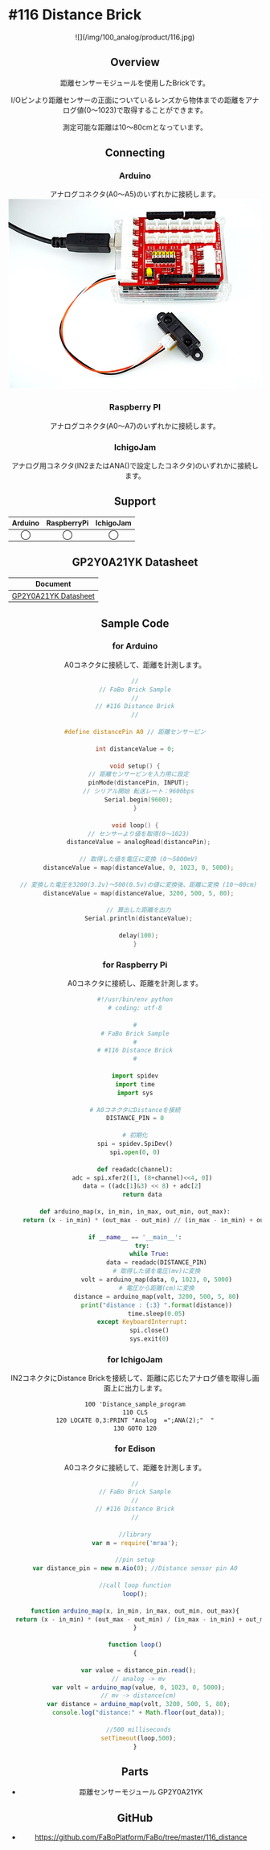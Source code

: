 # #116 Distance Brick

<center>![](/img/100_analog/product/116.jpg)
<!--COLORME-->

## Overview
距離センサーモジュールを使用したBrickです。

I/Oピンより距離センサーの正面についているレンズから物体までの距離をアナログ値(0〜1023)で取得することができます。

測定可能な距離は10〜80cmとなっています。

## Connecting
### Arduino
アナログコネクタ(A0〜A5)のいずれかに接続します。
![](/img/100_analog/connect/116_distance_connect.jpg)
### Raspberry PI
アナログコネクタ(A0〜A7)のいずれかに接続します。

### IchigoJam
アナログ用コネクタ(IN2またはANA()で設定したコネクタ)のいずれかに接続します。

## Support
|Arduino|RaspberryPi|IchigoJam|
|:--:|:--:|:--:|
|◯|◯|◯|

## GP2Y0A21YK Datasheet
| Document |
| -- |
| [GP2Y0A21YK Datasheet](http://www.sharpsma.com/webfm_send/1208) |

## Sample Code
### for Arduino
A0コネクタに接続して、距離を計測します。

```c
//
// FaBo Brick Sample
//
// #116 Distance Brick
//

#define distancePin A0 // 距離センサーピン

int distanceValue = 0;

void setup() {
  // 距離センサーピンを入力用に設定
  pinMode(distancePin, INPUT);
  // シリアル開始 転送レート：9600bps
  Serial.begin(9600);
}

void loop() {
  // センサーより値を取得(0〜1023)
  distanceValue = analogRead(distancePin);

  // 取得した値を電圧に変換 (0〜5000mV)
  distanceValue = map(distanceValue, 0, 1023, 0, 5000);

  // 変換した電圧を3200(3.2v)〜500(0.5v)の値に変換後、距離に変換 (10〜80cm)
  distanceValue = map(distanceValue, 3200, 500, 5, 80);

  // 算出した距離を出力
  Serial.println(distanceValue);

  delay(100);
}
```

### for Raspberry Pi
A0コネクタに接続し、距離を計測します。
```python
#!/usr/bin/env python
# coding: utf-8

#
# FaBo Brick Sample
#
# #116 Distance Brick
#

import spidev
import time
import sys

# A0コネクタにDistanceを接続
DISTANCE_PIN = 0

# 初期化
spi = spidev.SpiDev()
spi.open(0, 0)

def readadc(channel):
    adc = spi.xfer2([1, (8+channel)<<4, 0])
    data = ((adc[1]&3) << 8) + adc[2]
    return data

def arduino_map(x, in_min, in_max, out_min, out_max):
    return (x - in_min) * (out_max - out_min) // (in_max - in_min) + out_min

if __name__ == '__main__':
    try:
        while True:
            data = readadc(DISTANCE_PIN)
            # 取得した値を電圧(mv)に変換
            volt = arduino_map(data, 0, 1023, 0, 5000)
            # 電圧から距離(cm)に変換
            distance = arduino_map(volt, 3200, 500, 5, 80)
            print("distance : {:3} ".format(distance))
            time.sleep(0.05)
    except KeyboardInterrupt:
        spi.close()
        sys.exit(0)
```


### for IchigoJam

IN2コネクタにDistance Brickを接続して、距離に応じたアナログ値を取得し画面上に出力します。

```
100 'Distance_sample_program
110 CLS
120 LOCATE 0,3:PRINT "Analog  =";ANA(2);"  "
130 GOTO 120
```

### for Edison
A0コネクタに接続して、距離を計測します。

```js
//
// FaBo Brick Sample
//
// #116 Distance Brick
//

//library
var m = require('mraa');

//pin setup
var distance_pin = new m.Aio(0); //Distance sensor pin A0

//call loop function
loop();

function arduino_map(x, in_min, in_max, out_min, out_max){
  return (x - in_min) * (out_max - out_min) / (in_max - in_min) + out_min;
}

function loop()
{

  var value = distance_pin.read();
  // analog -> mv
  var volt = arduino_map(value, 0, 1023, 0, 5000);
  // mv -> distance(cm)
  var distance = arduino_map(volt, 3200, 500, 5, 80);
  console.log("distance:" + Math.floor(out_data));

  //500 milliseconds
  setTimeout(loop,500);
}
```

## Parts
- 距離センサーモジュール GP2Y0A21YK

## GitHub
- https://github.com/FaBoPlatform/FaBo/tree/master/116_distance
